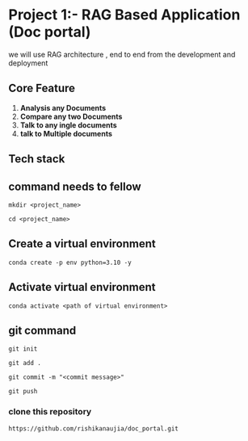 # Project 1:- RAG Based Application (Doc portal)

 we will use RAG architecture , end to end from the development and deployment

## Core Feature

1. **Analysis any Documents** 
2. **Compare any two Documents**
3. **Talk to any ingle documents**
4. **talk to Multiple documents**


## Tech stack

## command needs to fellow
```
mkdir <project_name>
```
```
cd <project_name>
```

## Create a virtual environment 
```
conda create -p env python=3.10 -y
```
## Activate virtual environment
```
conda activate <path of virtual environment>
```
## git command
```
git init
```
```
git add .
```
```
git commit -m "<commit message>"
```
```
git push
```
### clone this repository 
```
https://github.com/rishikanaujia/doc_portal.git
```